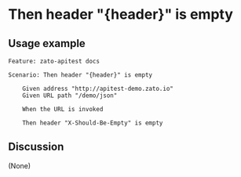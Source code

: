 
Then header "{header}" is empty
=============================================================================================================

Usage example
-------------

```
Feature: zato-apitest docs

Scenario: Then header "{header}" is empty

    Given address "http://apitest-demo.zato.io"
    Given URL path "/demo/json"

    When the URL is invoked

    Then header "X-Should-Be-Empty" is empty
```

Discussion
----------

(None)